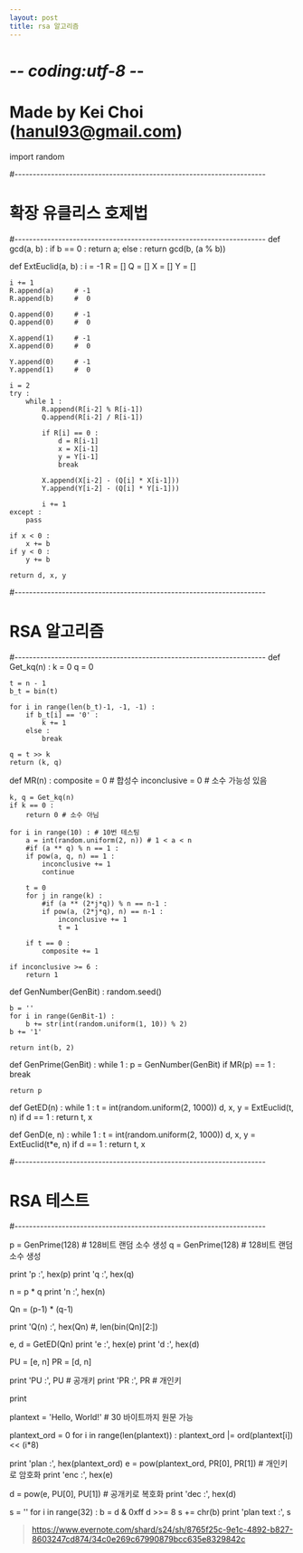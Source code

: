 ```yaml
---
layout: post
title: rsa 알고리즘
---
```

# -*- coding:utf-8 -*-
# Made by Kei Choi (hanul93@gmail.com)

import random

#---------------------------------------------------------------------
# 확장 유클리스 호제법
#---------------------------------------------------------------------
def gcd(a, b) :
    if b == 0 :
        return a;
    else :
        return gcd(b, (a % b))
    
def ExtEuclid(a, b) :
    i = -1
    R = []
    Q = []
    X = []
    Y = []
   
    i += 1
    R.append(a)     # -1
    R.append(b)     #  0
   
    Q.append(0)     # -1
    Q.append(0)     #  0
   
    X.append(1)     # -1
    X.append(0)     #  0
   
    Y.append(0)     # -1
    Y.append(1)     #  0
       
    i = 2
    try :
        while 1 :
            R.append(R[i-2] % R[i-1])
            Q.append(R[i-2] / R[i-1])
           
            if R[i] == 0 :
                d = R[i-1]
                x = X[i-1]
                y = Y[i-1]
                break
               
            X.append(X[i-2] - (Q[i] * X[i-1]))
            Y.append(Y[i-2] - (Q[i] * Y[i-1]))
           
            i += 1
    except :
        pass
        
    if x < 0 :
        x += b
    if y < 0 :
        y += b

    return d, x, y

#---------------------------------------------------------------------
# RSA 알고리즘
#---------------------------------------------------------------------
def Get_kq(n) :
    k = 0
    q = 0

    t = n - 1
    b_t = bin(t)
   
    for i in range(len(b_t)-1, -1, -1) :
        if b_t[i] == '0' :
            k += 1
        else :
            break
   
    q = t >> k
    return (k, q)
   
def MR(n) :
    composite = 0    # 합성수
    inconclusive = 0 # 소수 가능성 있음

    k, q = Get_kq(n)
    if k == 0 :
        return 0 # 소수 아님

    for i in range(10) : # 10번 테스팅
        a = int(random.uniform(2, n)) # 1 < a < n
        #if (a ** q) % n == 1 :
        if pow(a, q, n) == 1 :
            inconclusive += 1
            continue
      
        t = 0
        for j in range(k) :
            #if (a ** (2*j*q)) % n == n-1 :
            if pow(a, (2*j*q), n) == n-1 :
                inconclusive += 1
                t = 1

        if t == 0 :       
            composite += 1

    if inconclusive >= 6 :
        return 1

def GenNumber(GenBit) :
    random.seed()

    b = ''
    for i in range(GenBit-1) :
        b += str(int(random.uniform(1, 10)) % 2)
    b += '1'

    return int(b, 2)

def GenPrime(GenBit) :
    while 1 :
        p = GenNumber(GenBit)
        if MR(p) == 1 :
            break

    return p

def GetED(n) :
    while 1 :
        t = int(random.uniform(2, 1000))
        d, x, y = ExtEuclid(t, n)
        if d == 1 :
            return t, x

def GenD(e, n) :
    while 1 :
        t = int(random.uniform(2, 1000))
        d, x, y = ExtEuclid(t*e, n)
        if d == 1 :
            return t, x



#---------------------------------------------------------------------
# RSA 테스트
#---------------------------------------------------------------------

p = GenPrime(128) # 128비트 랜덤 소수 생성
q = GenPrime(128) # 128비트 랜덤 소수 생성

print 'p    :', hex(p)
print 'q    :', hex(q)

n  = p * q
print 'n    :', hex(n)

Qn = (p-1) * (q-1)

print 'Q(n) :', hex(Qn) #, len(bin(Qn)[2:])

e, d = GetED(Qn)
print 'e    :', hex(e)
print 'd    :', hex(d)


PU = [e, n]
PR = [d, n]

print 'PU   :', PU # 공개키
print 'PR   :', PR # 개인키

print

plantext = 'Hello, World!' # 30 바이트까지 원문 가능

plantext_ord = 0
for i in range(len(plantext)) :
    plantext_ord |= ord(plantext[i]) << (i*8)

print 'plan :', hex(plantext_ord)
e = pow(plantext_ord, PR[0], PR[1]) # 개인키로 암호화
print 'enc  :', hex(e)

d = pow(e, PU[0], PU[1]) # 공개키로 복호화
print 'dec  :', hex(d)

s = ''
for i in range(32) :
    b = d & 0xff
    d >>= 8
    s += chr(b)
print 'plan text :', s




> https://www.evernote.com/shard/s24/sh/8765f25c-9e1c-4892-b827-8603247cd874/34c0e269c67990879bcc635e8329842c
